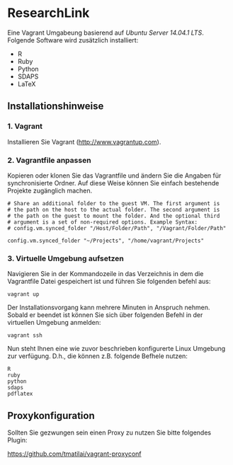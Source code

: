 # ResearchLink
Eine Vagrant Umgabeung basierend auf *Ubuntu Server 14.04.1 LTS*. Folgende Software wird zusätzlich installiert:

- R
- Ruby
- Python
- SDAPS
- LaTeX

## Installationshinweise

### 1. Vagrant

Installieren Sie Vagrant (http://www.vagrantup.com).

### 2. Vagrantfile anpassen

Kopieren oder klonen Sie das Vagrantfile und ändern Sie die Angaben für synchronisierte Ordner. Auf diese Weise können Sie einfach bestehende Projekte zugänglich machen.

    # Share an additional folder to the guest VM. The first argument is
    # the path on the host to the actual folder. The second argument is
    # the path on the guest to mount the folder. And the optional third
    # argument is a set of non-required options. Example Syntax:
    # config.vm.synced_folder "/Host/Folder/Path", "/Vagrant/Folder/Path"
    
    config.vm.synced_folder "~/Projects", "/home/vagrant/Projects"

### 3. Virtuelle Umgebung aufsetzen

Navigieren Sie in der Kommandozeile in das Verzeichnis in dem die Vagrantfile Datei gespeichert ist und führen Sie folgenden befehl aus:

    vagrant up

Der Installationsvorgang kann mehrere Minuten in Anspruch nehmen. Sobald er beendet ist können Sie sich über folgenden Befehl in der virtuellen Umgebung anmelden:

    vagrant ssh
    
Nun steht Ihnen eine wie zuvor beschrieben konfigurerte Linux Umgebung zur verfügung. D.h., die können z.B. folgende Befhele nutzen:

    R
    ruby
    python
    sdaps
    pdflatex
    
## Proxykonfiguration

Sollten Sie gezwungen sein einen Proxy zu nutzen Sie bitte folgendes Plugin:

https://github.com/tmatilai/vagrant-proxyconf

